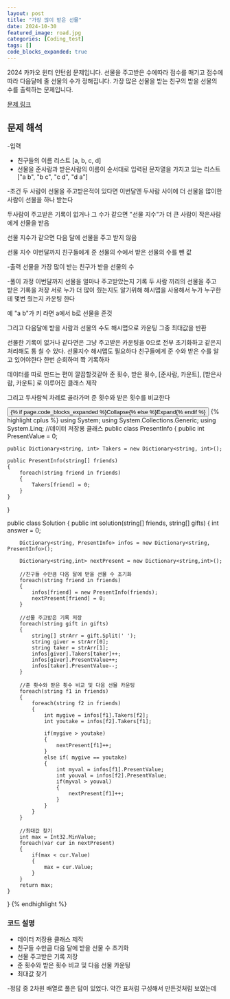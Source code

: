 ```yaml
---
layout: post
title: "가장 많이 받은 선물"
date: 2024-10-30
featured_image: road.jpg
categories: [Coding_test]
tags: []
code_blocks_expanded: true
---
```



2024 카카오 윈터 인턴쉽 문제입니다. 선물을 주고받은 수에따라 점수를 매기고 점수에 따라 다음달에 줄 선물의 수가 정해집니다.
가장 많은 선물을 받는 친구의 받을 선물의 수를 출력하는 문제입니다.

[문제 링크](https://school.programmers.co.kr/learn/courses/30/lessons/258712)

## 문제 해석

-입력
- 친구들의 이름 리스트 [a, b, c, d]
- 선물을 준사람과 받은사람의 이름이 순서대로 입력된 문자열을 가지고 있는 리스트 ["a b", "b c", "c d", "d a"]

-조건
두 사람이 선물을 주고받은적이 있다면 이번달엔 두사람 사이에 더 선물을 많이한 사람이 선물을 하나 받는다

두사람이 주고받은 기록이 없거나 그 수가 같으면 "선물 지수"가 더 큰 사람이 작은사람에게 선물을 받음

선물 지수가 같으면 다음 달에 선물을 주고 받지 않음

선물 지수 
 이번달까지 친구들에게 준 선물의 수에서 받은 선물의 수를 뺀 값

-출력
 선물을 가장 많이 받는 친구가 받을 선물의 수

-풀이 과정
이번달까지 선물을 얼마나 주고받았는지 기록
두 사람 끼리의 선물을 주고 받은 기록을 저장
서로 누가 더 많이 줬는지도 알기위해
해시맵을 사용해서 누가 누구한테 몇번 줬는지 카운팅 한다

예 "a b"가 키 라면 a에서 b로 선물을 준것

그리고 다음달에 받을 사람과 선물의 수도 해시맵으로 카운팅
그중 최대값을 반환

선물한 기록이 없거나 같다면은 그냥 주고받은 카운팅을 0으로 전부 초기화하고 같은지 처리해도 퉁 칠 수 있다.
선물지수 해시맵도 필요하다
친구들에게 준 수와 받은 수를 알고 있어야한다
한번 순회하며 쫙 기록하자

데이터를 따로 만드는 편이 깔끔할것같아 준 횟수, 받은 횟수, [준사람, 카운트], [받은사람, 카운트] 로 이루어진 클래스 제작

그리고 두사람씩 차례로 골라가며 준 횟수와 받은 횟수를 비교한다



<div class="code-block-container {% if page.code_blocks_expanded %}expanded{% endif %}">
    <button class="code-toggle">{% if page.code_blocks_expanded %}Collapse{% else %}Expand{% endif %}</button>
    {% highlight cplus %}
using System;
using System.Collections.Generic;
using System.Linq;
//데이터 저장용 클래스
public class PresentInfo
{
    public int PresentValue = 0;
    
    public Dictionary<string, int> Takers = new Dictionary<string, int>();
    
    public PresentInfo(string[] friends)
    {
        foreach(string friend in friends)
        {
            Takers[friend] = 0;
        }
    }
}

public class Solution {
    public int solution(string[] friends, string[] gifts) {
        int answer = 0;
        
        Dictionary<string, PresentInfo> infos = new Dictionary<string, PresentInfo>();
        
        Dictionary<string,int> nextPresent = new Dictionary<string,int>();
        
        //친구들 수만큼 다음 달에 받을 선물 수 초기화
        foreach(string friend in friends)
        {
            infos[friend] = new PresentInfo(friends);
            nextPresent[friend] = 0;
        }
        
        //선물 주고받은 기록 저장
        foreach(string gift in gifts)
        {
            string[] strArr = gift.Split(' ');
            string giver = strArr[0];
            string taker = strArr[1];
            infos[giver].Takers[taker]++;
            infos[giver].PresentValue++;
            infos[taker].PresentValue--;
        }
        
        //준 횟수와 받은 횟수 비교 및 다음 선물 카운팅
        foreach(string f1 in friends)
        {
            foreach(string f2 in friends)
            {
                int mygive = infos[f1].Takers[f2];
                int youtake = infos[f2].Takers[f1];
                
                if(mygive > youtake)
                {
                    nextPresent[f1]++;
                }
                else if( mygive == youtake)
                {
                    int myval = infos[f1].PresentValue;
                    int youval = infos[f2].PresentValue;
                    if(myval > youval)
                    {
                        nextPresent[f1]++;
                    }
                }
            }
        }

        //최대값 찾기
        int max = Int32.MinValue;
        foreach(var cur in nextPresent)
        {
            if(max < cur.Value)
            {
                max = cur.Value;
            }
        }
        return max;
    }
}
    {% endhighlight %}
</div>

### 코드 설명
- 데이터 저장용 클래스 제작
- 친구들 수만큼 다음 달에 받을 선물 수 초기화
- 선물 주고받은 기록 저장
- 준 횟수와 받은 횟수 비교 및 다음 선물 카운팅
- 최대값 찾기

-정답 중 2차원 배열로 풀은 답이 있었다. 약간 표처럼 구성해서 만든것처럼 보였는데 